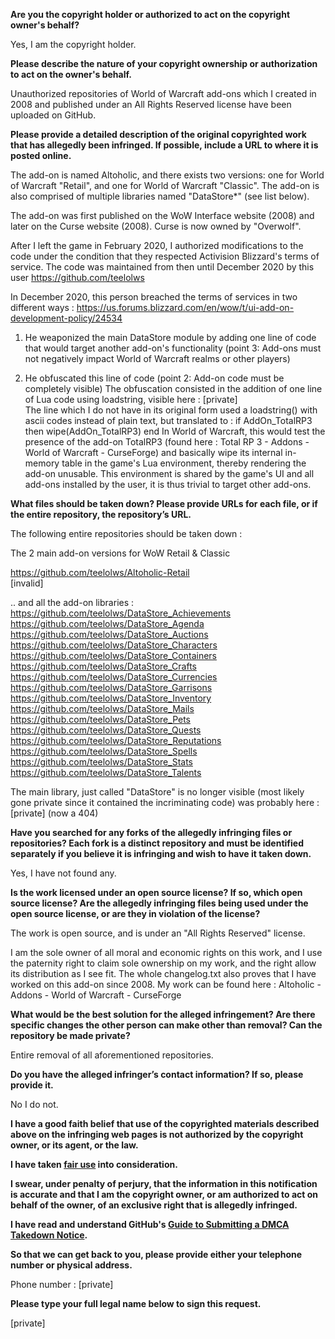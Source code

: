 **Are you the copyright holder or authorized to act on the copyright owner's behalf?**

Yes, I am the copyright holder.

**Please describe the nature of your copyright ownership or authorization to act on the owner's behalf.**

Unauthorized repositories of World of Warcraft add-ons which I created in 2008 and published under an All Rights Reserved license have been uploaded on GitHub.

**Please provide a detailed description of the original copyrighted work that has allegedly been infringed. If possible, include a URL to where it is posted online.**

The add-on is named Altoholic, and there exists two versions: one for World of Warcraft "Retail", and one for World of Warcraft "Classic".
The add-on is also comprised of multiple libraries named "DataStore*" (see list below).

The add-on was first published on the WoW Interface website (2008) and later on the Curse website (2008). Curse is now owned by "Overwolf".

After I left the game in February 2020, I authorized modifications to the code under the condition that they respected Activision Blizzard's terms of service. The code was maintained from then until December 2020 by this user https://github.com/teelolws

In December 2020, this person breached the terms of services in two different ways :
https://us.forums.blizzard.com/en/wow/t/ui-add-on-development-policy/24534

1) He weaponized the main DataStore module by adding one line of code that would target another add-on's functionality (point 3: Add-ons must not negatively impact World of Warcraft realms or other players)

2) He obfuscated this line of code (point 2: Add-on code must be completely visible)
The obfuscation consisted in the addition of one line of Lua code using loadstring, visible here :
[private]  
The line which I do not have in its original form used a loadstring() with ascii codes instead of plain text, but translated to :
if AddOn_TotalRP3 then wipe(AddOn_TotalRP3) end
In World of Warcraft, this would test the presence of the add-on TotalRP3 (found here : Total RP 3 - Addons - World of Warcraft - CurseForge) and basically wipe its internal in-memory table in the game's Lua environment, thereby rendering the add-on unusable.
This environment is shared by the game's UI and all add-ons installed by the user, it is thus trivial to target other add-ons.  

**What files should be taken down? Please provide URLs for each file, or if the entire repository, the repository’s URL.**

The following entire repositories should be taken down :

The 2 main add-on versions for WoW Retail & Classic  

https://github.com/teelolws/Altoholic-Retail  
[invalid]

.. and all the add-on libraries :  
https://github.com/teelolws/DataStore_Achievements  
https://github.com/teelolws/DataStore_Agenda  
https://github.com/teelolws/DataStore_Auctions    
https://github.com/teelolws/DataStore_Characters    
https://github.com/teelolws/DataStore_Containers  
https://github.com/teelolws/DataStore_Crafts  
https://github.com/teelolws/DataStore_Currencies    
https://github.com/teelolws/DataStore_Garrisons  
https://github.com/teelolws/DataStore_Inventory  
https://github.com/teelolws/DataStore_Mails  
https://github.com/teelolws/DataStore_Pets  
https://github.com/teelolws/DataStore_Quests   
https://github.com/teelolws/DataStore_Reputations  
https://github.com/teelolws/DataStore_Spells  
https://github.com/teelolws/DataStore_Stats  
https://github.com/teelolws/DataStore_Talents  

The main library, just called "DataStore" is no longer visible (most likely gone private since it contained the incriminating code) was probably here :
[private] (now a 404)

**Have you searched for any forks of the allegedly infringing files or repositories? Each fork is a distinct repository and must be identified separately if you believe it is infringing and wish to have it taken down.**

Yes, I have not found any.

**Is the work licensed under an open source license? If so, which open source license? Are the allegedly infringing files being used under the open source license, or are they in violation of the license?**

The work is open source, and is under an "All Rights Reserved" license.

I am the sole owner of all moral and economic rights on this work, and I use the paternity right to claim sole ownership on my work, and the right allow its distribution as I see fit.
The whole changelog.txt also proves that I have worked on this add-on since 2008.
My work can be found here : Altoholic - Addons - World of Warcraft - CurseForge

**What would be the best solution for the alleged infringement? Are there specific changes the other person can make other than removal? Can the repository be made private?**

Entire removal of all aforementioned repositories.

**Do you have the alleged infringer’s contact information? If so, please provide it.**

No I do not.

**I have a good faith belief that use of the copyrighted materials described above on the infringing web pages is not authorized by the copyright owner, or its agent, or the law.**

**I have taken <a href="https://www.lumendatabase.org/topics/22">fair use</a> into consideration.**

**I swear, under penalty of perjury, that the information in this notification is accurate and that I am the copyright owner, or am authorized to act on behalf of the owner, of an exclusive right that is allegedly infringed.**

**I have read and understand GitHub's <a href="https://docs.github.com/articles/guide-to-submitting-a-dmca-takedown-notice/">Guide to Submitting a DMCA Takedown Notice</a>.**

**So that we can get back to you, please provide either your telephone number or physical address.**

Phone number : [private]   

**Please type your full legal name below to sign this request.**

[private]  
